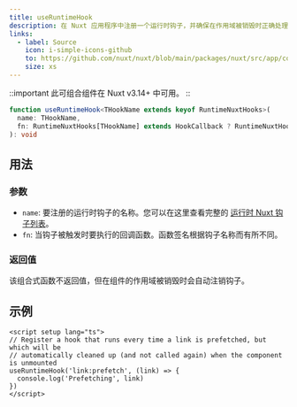 ```yaml
---
title: useRuntimeHook
description: 在 Nuxt 应用程序中注册一个运行时钩子，并确保在作用域被销毁时正确处理。
links:
  - label: Source
    icon: i-simple-icons-github
    to: https://github.com/nuxt/nuxt/blob/main/packages/nuxt/src/app/composables/runtime-hook.ts
    size: xs
---
```


::important
此可组合组件在 Nuxt v3.14+ 中可用。
::

```ts [signature]
function useRuntimeHook<THookName extends keyof RuntimeNuxtHooks>(
  name: THookName,
  fn: RuntimeNuxtHooks[THookName] extends HookCallback ? RuntimeNuxtHooks[THookName] : never
): void
```

## 用法

### 参数

- `name`: 要注册的运行时钩子的名称。您可以在这里查看完整的 [运行时 Nuxt 钩子列表](/docs/api/advanced/hooks#app-hooks-runtime)。
- `fn`: 当钩子被触发时要执行的回调函数。函数签名根据钩子名称而有所不同。

### 返回值

该组合式函数不返回值，但在组件的作用域被销毁时会自动注销钩子。

## 示例

```vue twoslash [pages/index.vue]
<script setup lang="ts">
// Register a hook that runs every time a link is prefetched, but which will be
// automatically cleaned up (and not called again) when the component is unmounted
useRuntimeHook('link:prefetch', (link) => {
  console.log('Prefetching', link)
})
</script>
```
